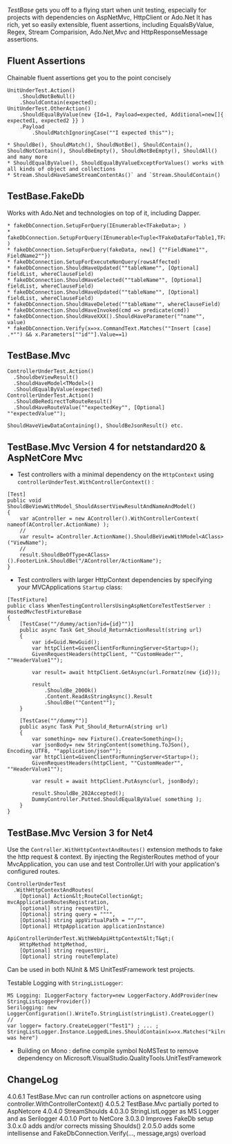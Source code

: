 *TestBase* gets you off to a flying start when unit testing, especially for projects with dependencies on AspNetMvc, HttpClient or Ado.Net
It has rich, yet so easily extensible, fluent assertions, including EqualsByValue, Regex, Stream Comparision, Ado.Net,Mvc and HttpResponseMessage assertions.

Fluent Assertions
------------------
Chainable fluent assertions get you to the point concisely
```
UnitUnderTest.Action()
    .ShouldNotBeNull()
    .ShouldContain(expected);
UnitUnderTest.OtherAction()
    .ShouldEqualByValue(new {Id=1, Payload=expected, Additional=new[]{ expected1, expected2 }} )
    .Payload
        .ShouldMatchIgnoringCase(""I expected this"");
```

```
* ShouldBe(), ShouldMatch(), ShouldNotBe(), ShouldContain(), ShouldNotContain(), ShouldBeEmpty(), ShouldNotBeEmpty(), ShouldAll() and many more
* ShouldEqualByValue(), ShouldEqualByValueExceptForValues() works with all kinds of object and collections
* Stream.ShouldHaveSameStreamContentAs()` and `Stream.ShouldContain()
```

TestBase.FakeDb
------------------
Works with Ado.Net and technologies on top of it, including Dapper.
```
* fakeDbConnection.SetupForQuery(IEnumerable<TFakeData>; )
* fakeDbConnection.SetupForQuery(IEnumerable<Tuple<TFakeDataForTable1,TFakeDataForTable2>> )
* fakeDbConnection.SetupForQuery(fakeData, new[] {""FieldName1"", FieldName2""})
* fakeDbConnection.SetupForExecuteNonQuery(rowsAffected)
* fakeDbConnection.ShouldHaveUpdated(""tableName"", [Optional] fieldList, whereClauseField)
* fakeDbConnection.ShouldHaveSelected(""tableName"", [Optional] fieldList, whereClauseField)
* fakeDbConnection.ShouldHaveUpdated(""tableName"", [Optional] fieldList, whereClauseField)
* fakeDbConnection.ShouldHaveDeleted(""tableName"", whereClauseField)
* fakeDbConnection.ShouldHaveInvoked(cmd => predicate(cmd))
* fakeDbConnection.ShouldHaveXXX().ShouldHaveParameter(""name"", value)
* fakeDbConnection.Verify(x=>x.CommandText.Matches(""Insert [case] .*"") && x.Parameters[""id""].Value==1)
```

TestBase.Mvc
------------
```
ControllerUnderTest.Action()
  .ShouldbeViewResult()
  .ShouldHaveModel<TModel>()
  .ShouldEqualByValue(expected)
ControllerUnderTest.Action()
  .ShouldBeRedirectToRouteResult()
  .ShouldHaveRouteValue(""expectedKey"", [Optional] ""expectedValue"");

ShouldHaveViewDataContaining(), ShouldBeJsonResult() etc.
```

TestBase.Mvc Version 4 for netstandard20 & AspNetCore Mvc
---------------------------------------------------------

* Test controllers with a minimal dependency on the `HttpContext` using `controllerUnderTest.WithControllerContext()` :

```
[Test]
public void ShouldBeViewWithModel_ShouldAssertViewResultAndNameAndModel()
{
    var aController = new AController().WithControllerContext( nameof(AController.ActionName) );
    //
    var result= aController.ActionName().ShouldBeViewWithModel<AClass>("ViewName");
    //
    result.ShouldBeOfType<AClass>().FooterLink.ShouldBe("/AController/ActionName");
}

```

* Test controllers with larger HttpContext dependencies by specifying your MVCApplications `Startup` class:

```
[TestFixture]
public class WhenTestingControllersUsingAspNetCoreTestTestServer : HostedMvcTestFixtureBase
{
    [TestCase(""/dummy/action?id={id}"")]
    public async Task Get_Should_ReturnActionResult(string url)
    {
        var id=Guid.NewGuid();
        var httpClient=GivenClientForRunningServer<Startup>();
        GivenRequestHeaders(httpClient, ""CustomHeader"", ""HeaderValue1"");
            
        var result= await httpClient.GetAsync(url.Formatz(new {id}));

        result
            .ShouldBe_200Ok()
            .Content.ReadAsStringAsync().Result
            .ShouldBe(""Content"");
    }

    [TestCase(""/dummy"")]
    public async Task Put_Should_ReturnA(string url)
    {
        var something= new Fixture().Create<Something>();
        var jsonBody= new StringContent(something.ToJSon(), Encoding.UTF8, ""application/json"");
        var httpClient=GivenClientForRunningServer<Startup>();
        GivenRequestHeaders(httpClient, ""CustomHeader"", ""HeaderValue1"");

        var result = await httpClient.PutAsync(url, jsonBody);

        result.ShouldBe_202Accepted();
        DummyController.Putted.ShouldEqualByValue( something );
    }
}
```

TestBase.Mvc Version 3 for Net4
-------------------------------

Use the `Controller.WithHttpContextAndRoutes()` extension methods to fake the 
http request &amp; context. By injecting the RegisterRoutes method of your
MvcApplication, you can use and test Controller.Url with your application's configured routes.

```
ControllerUnderTest
  .WithHttpContextAndRoutes(
    [Optional] Action&lt;RouteCollection&gt; mvcApplicationRoutesRegistration, 
    [optional] string requestUrl,
    [Optional] string query = """",
    [Optional] string appVirtualPath = ""/"",
    [Optional] HttpApplication applicationInstance)

ApiControllerUnderTest.WithWebApiHttpContext&lt;T&gt;(
    HttpMethod httpMethod, 
    [Optional] string requestUri,
    [Optional] string routeTemplate)
```

Can be used in both NUnit & MS UnitTestFramework test projects.


Testable Logging with `StringListLogger`:
```
MS Logging: ILoggerFactory factory=new LoggerFactory.AddProvider(new StringListLoggerProvider())
Serilogging: new LoggerConfiguration().WriteTo.StringList(stringList).CreateLogger()
//
var logger= factory.CreateLogger("Test1") ; ... ; StringListLogger.Instance.LoggedLines.ShouldContain(x=>x.Matches("kilroy was here")
```


* Building on Mono : define compile symbol NoMSTest to remove dependency on Microsoft.VisualStudio.QualityTools.UnitTestFramework

ChangeLog
---------
4.0.6.1 TestBase.Mvc can run controller actions on aspnetcore using controller.WithControllerContext()
4.0.5.2 TestBase.Mvc partially ported to AspNetcore
4.0.4.0 StreamShoulds
4.0.3.0 StringListLogger as MS Logger and as Serilogger
4.0.1.0 Port to NetCore
3.0.3.0 Improves FakeDb setup
3.0.x.0 adds and/or corrects missing Shoulds()
2.0.5.0 adds some intellisense and FakeDbConnection.Verify(..., message,args) overload

